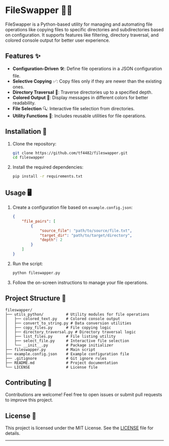 # FileSwapper 📂🔄

FileSwapper is a Python-based utility for managing and automating file operations like copying files to specific directories and subdirectories based on configuration. It supports features like filtering, directory traversal, and colored console output for better user experience.

## Features ✨

- **Configuration-Driven** 🛠️: Define file operations in a JSON configuration file.
- **Selective Copying** ✅: Copy files only if they are newer than the existing ones.
- **Directory Traversal** 📂: Traverse directories up to a specified depth.
- **Colored Output** 🎨: Display messages in different colors for better readability.
- **File Selection** 🔍: Interactive file selection from directories.
- **Utility Functions** 🔧: Includes reusable utilities for file operations.

## Installation 🚀

1. Clone the repository:
   ```bash
   git clone https://github.com/tf4482/fileswapper.git
   cd fileswapper
   ```

2. Install the required dependencies:
   ```bash
   pip install -r requirements.txt
   ```

## Usage 🖥️

1. Create a configuration file based on `example.config.json`:
   ```json
   {
       "file_pairs": [
           {
               "source_file": "path/to/source/file.txt",
               "target_dir": "path/to/target/directory",
               "depth": 2
           }
       ]
   }
   ```

2. Run the script:
   ```bash
   python fileswapper.py
   ```

3. Follow the on-screen instructions to manage your file operations.

## Project Structure 📁

```
fileswapper/
├── utils_python/          # Utility modules for file operations
│   ├── colored_text.py    # Colored console output
│   ├── convert_to_string.py # Data conversion utilities
│   ├── copy_files.py      # File copying logic
│   ├── directory_traversal.py # Directory traversal logic
│   ├── list_files.py      # File listing utility
│   ├── select_file.py     # Interactive file selection
│   └── __init__.py        # Package initializer
├── fileswapper.py         # Main script
├── example.config.json    # Example configuration file
├── .gitignore             # Git ignore rules
├── README.md              # Project documentation
└── LICENSE                # License file
```

## Contributing 🤝

Contributions are welcome! Feel free to open issues or submit pull requests to improve this project.

## License 📜

This project is licensed under the MIT License. See the [LICENSE](LICENSE) file for details.

---
